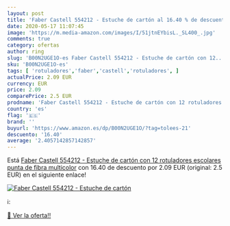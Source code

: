 ```yaml
---
layout: post
title: 'Faber Castell 554212 - Estuche de cartón al 16.40 % de descuento'
date: 2020-05-17 11:07:45
image: 'https://m.media-amazon.com/images/I/51jtnEYbisL._SL400_.jpg'
comments: true
category: ofertas
author: ring
slug: 'B00N2UGE1O-es Faber Castell 554212 - Estuche de cartón con 12...'
sku: 'B00N2UGE1O-es'
tags: [ 'rotuladores','faber','castell','rotuladores', ]
actualPrice: 2.09 EUR
currency: EUR
price: 2.09
comparePrice: 2.5 EUR
prodname: 'Faber Castell 554212 - Estuche de cartón con 12 rotuladores escolares  punta de fibra  multicolor'
country: 'es'
flag: '🇪🇸'
brand: ''
buyurl: 'https://www.amazon.es/dp/B00N2UGE1O/?tag=tolees-21'
descuento: '16.40'
average: '2.4057142857142857'
---
```


Está [Faber Castell 554212 - Estuche de cartón con 12 rotuladores escolares  punta de fibra  multicolor](https://www.amazon.es/dp/B00N2UGE1O/?tag=tolees-21) con 16.40 de descuento por 2.09 EUR (original: 2.5 EUR) en el siguiente enlace!

[![Faber Castell 554212 - Estuche de cartón](https://m.media-amazon.com/images/I/51jtnEYbisL._SL400_.jpg)](https://www.amazon.es/dp/B00N2UGE1O/?tag=tolees-21)

ℹ️:


[🛒 Ver la oferta!!](https://www.amazon.es/dp/B00N2UGE1O/?tag=tolees-21)
